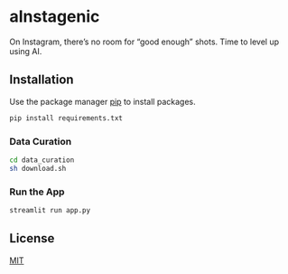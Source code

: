 # aInstagenic

On Instagram, there’s no room for “good enough” shots. Time to level up using AI.

## Installation

Use the package manager [pip](https://pip.pypa.io/en/stable/) to install packages.

```bash
pip install requirements.txt
```

### Data Curation

```bash
cd data_curation
sh download.sh
```

### Run the App

```bash
streamlit run app.py
```

## License
[MIT](https://choosealicense.com/licenses/mit/)